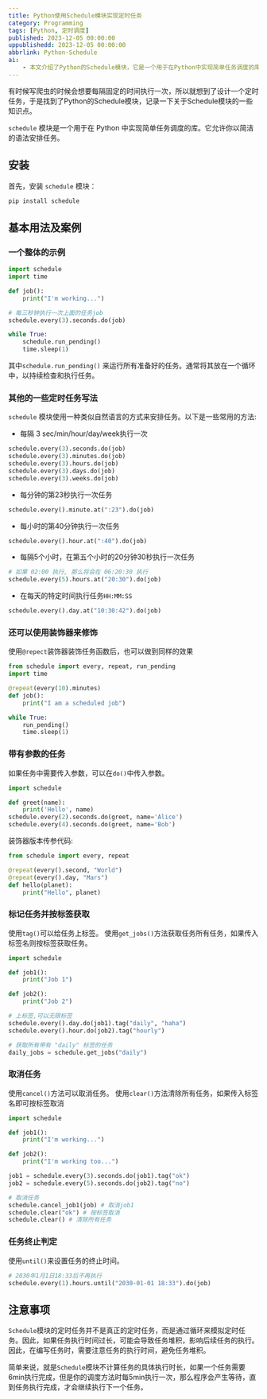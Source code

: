 ```yaml
---
title: Python使用Schedule模块实现定时任务
category: Programming
tags: [Python, 定时调度]
published: 2023-12-05 00:00:00
uppublishedd: 2023-12-05 00:00:00
abbrlink: Python-Schedule
ai:
    - 本文介绍了Python的Schedule模块，它是一个用于在Python中实现简单任务调度的库。Schedule模块使用一种类似自然语言的方式来安排任务，可以每分钟、每小时、每天、每周等时间间隔执行任务。下面是关于Schedule模块的介绍和代码示例。
---
```


有时候写爬虫的时候会想要每隔固定的时间执行一次，所以就想到了设计一个定时任务，于是找到了Python的Schedule模块，记录一下关于Schedule模块的一些知识点。

`schedule` 模块是一个用于在 Python 中实现简单任务调度的库。它允许你以简洁的语法安排任务。

## 安装

首先，安装 `schedule` 模块：

```bash
pip install schedule
```

## 基本用法及案例

### 一个整体的示例

```python
import schedule
import time

def job():
    print("I'm working...")

# 每三秒钟执行一次上面的任务job
schedule.every(3).seconds.do(job)

while True:
    schedule.run_pending()
    time.sleep(1)
```

其中`schedule.run_pending()` 来运行所有准备好的任务。通常将其放在一个循环中，以持续检查和执行任务。

### 其他的一些定时任务写法

`schedule` 模块使用一种类似自然语言的方式来安排任务。以下是一些常用的方法:

- 每隔 3 sec/min/hour/day/week执行一次

```python
schedule.every(3).seconds.do(job)
schedule.every(3).minutes.do(job)
schedule.every(3).hours.do(job)
schedule.every(3).days.do(job)
schedule.every(3).weeks.do(job)
```

- 每分钟的第23秒执行一次任务

```python
schedule.every().minute.at(":23").do(job)
```

- 每小时的第40分钟执行一次任务

```python
schedule.every().hour.at(":40").do(job)
```

- 每隔5个小时，在第五个小时的20分钟30秒执行一次任务

```python
# 如果 02:00 执行, 那么将会在 06:20:30 执行
schedule.every(5).hours.at("20:30").do(job)
```

- 在每天的特定时间执行任务`HH:MM:SS`

```python
schedule.every().day.at("10:30:42").do(job)
```

### 还可以使用装饰器来修饰

使用`@repect`装饰器装饰任务函数后，也可以做到同样的效果

```python
from schedule import every, repeat, run_pending
import time

@repeat(every(10).minutes)
def job():
    print("I am a scheduled job")

while True:
    run_pending()
    time.sleep(1)
```

### 带有参数的任务

如果任务中需要传入参数，可以在`do()`中传入参数。

```python
import schedule

def greet(name):
    print('Hello', name)
schedule.every(2).seconds.do(greet, name='Alice')
schedule.every(4).seconds.do(greet, name='Bob')
```

装饰器版本传参代码:

```python
from schedule import every, repeat

@repeat(every().second, "World")
@repeat(every().day, "Mars")
def hello(planet):
    print("Hello", planet)
```

### 标记任务并按标签获取

使用`tag()`可以给任务上标签。
使用`get_jobs()`方法获取任务所有任务，如果传入标签名则按标签获取任务。

```python
import schedule

def job1():
    print("Job 1")

def job2():
    print("Job 2")

# 上标签,可以无限标签
schedule.every().day.do(job1).tag("daily", "haha")
schedule.every().hour.do(job2).tag("hourly")

# 获取所有带有 "daily" 标签的任务
daily_jobs = schedule.get_jobs("daily")
```

### 取消任务

使用`cancel()`方法可以取消任务。
使用`clear()`方法清除所有任务，如果传入标签名即可按标签取消

```python
import schedule

def job1():
    print("I'm working...")

def job2():
    print("I'm working too...")

job1 = schedule.every(3).seconds.do(job1).tag("ok")
job2 = schedule.every(5).seconds.do(job2).tag("no")

# 取消任务
schedule.cancel_job1(job) # 取消job1
schedule.clear("ok") # 按标签取消
schedule.clear() # 清除所有任务
```

### 任务终止判定

使用`until()`来设置任务的终止时间。

```python
# 2030年1月1日18:33后不再执行
schedule.every(1).hours.until("2030-01-01 18:33").do(job)
```

## 注意事项

`Schedule`模块的定时任务并不是真正的定时任务，而是通过循环来模拟定时任务。因此，如果任务执行时间过长，可能会导致任务堆积，影响后续任务的执行。因此，在编写任务时，需要注意任务的执行时间，避免任务堆积。

简单来说，就是`Schedule`模块不计算任务的具体执行时长，如果一个任务需要6min执行完成，但是你的调度方法时每5min执行一次，那么程序会产生等待，直到任务执行完成，才会继续执行下一个任务。
